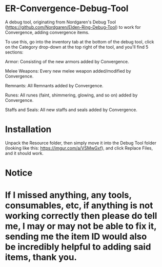 # ER-Convergence-Debug-Tool
A debug tool, originating from Nordgaren's Debug Tool (https://github.com/Nordgaren/Elden-Ring-Debug-Tool) to work for Convergence, adding convergence items.


To use this, go into the inventory tab at the bottom of the debug tool, click on the Category drop-down at the top right of the tool, and you'll find 5 sections:

Armor: Consisting of the new armors added by Convergence.

Melee Weapons: Every new melee weapon added/modified by Convergence.

Remnants: All Remnants added by Convergence.

Runes: All runes (faint, shimmering, glowing, and so on) added by Convergence.

Staffs and Seals: All new staffs and seals added by Convergence.


# Installation

Unpack the Resource folder, then simply move it into the Debug Tool folder (looking like this: https://imgur.com/a/VSMwGxf), and click Replace Files, and it should work.

# Notice

# If I missed anything, any tools, consumables, etc, if anything is not working correctly then please do tell me, I may or may **not** be able to fix it, sending me the item ID would also be incredibly helpful to adding said items, thank you.
